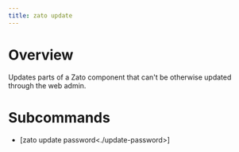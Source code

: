 ```yaml
---
title: zato update
---
```


Overview
========

Updates parts of a Zato component that can\'t be otherwise updated through
the web admin.

Subcommands
===========

-   [zato update password\<./update-password\>]
